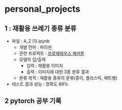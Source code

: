 # personal_projects

## 1 : 재활용 쓰레기 종류 분류
- 파일 : A_Z (1).ipynb
  - 개발 언어 : 파이썬
  - 관련 프로젝트 : [프로메테우스 해커톤](https://github.com/Recycle-detection/recycle-project)
  - 모델의 입/출력
    - 입력 : 재활용 이미지
    - 출력 : 이미지에 대한 3종 분류 결과
  - 분류 목적 : 재활용 종류의 분류(종이, 플라스틱, 패트병)
- 테스트 결과 성능 : 정확도 89%

## 2 pytorch 공부 기록
